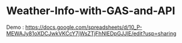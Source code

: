 # Weather-Info-with-GAS-and-API

Demo : https://docs.google.com/spreadsheets/d/10_P-MEWAJy81oXDCJwkVKCcY7jWsZTjFhNlEDpGJJlE/edit?usp=sharing
